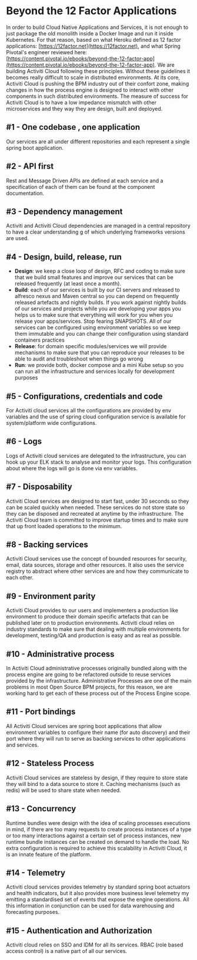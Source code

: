 # Beyond the 12 Factor Applications

In order to build Cloud Native Applications and Services, it is not enough to just package the old monolith inside a Docker Image and run it inside Kubernetes. For that reason, based on what Heroku defined as 12 factor applications: [https://12factor.net](https://12factor.net), and what Spring Pivotal's engineer reviewed here: [https://content.pivotal.io/ebooks/beyond-the-12-factor-app](https://content.pivotal.io/ebooks/beyond-the-12-factor-app). We are building Activiti Cloud following these principles. Without these guidelines it becomes really difficult to scale in distributed environments. At its core, Activiti Cloud is pushing the BPM industry out of their confort zone, making  changes in how the process engine is designed to interact with other components in such distributed environments.  The measure of success for Activiti Cloud is to have a low impedance mismatch with other microservices and they way they are design, built and deployed.

## \#1 - One codebase , one application

Our services are all under different repositories and each represent a single spring boot application.

## \#2 - API first

Rest and Message Driven APIs are defined at each service and a specification of each of them can be found at the component documentation.

## \#3 - Dependency management

Activiti and Activiti Cloud dependencies are managed in a central repository to have a clear understanding g of which underlying frameworks versions are used.

## \#4 - Design, build, release, run

* **Design**: we keep a close loop of design, RFC and coding to make sure that we build small features and improve our services that can be released frequently \(at least once a month\).
* **Build**: each of our services is built by our CI servers and released to alfresco nexus and Maven central so you can depend on frequently released artefacts and nightly builds. If you work against nightly builds of our services and projects while you are developing your apps you helps us to make sure that everything will work for you when you release your apps/services. Stop fearing SNAPSHOTS. All of our services can be configured using environment variables so we keep them immutable and you can change their configuration using standard containers practices
* **Release**: for domain specific modules/services we will provide mechanisms to make sure that you can reproduce your releases to be able to audit and troubleshoot when things go wrong
* **Run**: we provide both, docker compose and a mini Kube setup so you can run all the infrastructure and services locally for development purposes

## \#5 - Configurations, credentials and code

For Activiti cloud services all the configurations are provided by env variables and the use of spring cloud configuration service is available for system/platform wide configurations.

## \#6 - Logs

Logs of Activiti cloud services are delegated to the infrastructure, you can hook up your ELK stack to analyse and monitor your logs. This configuration about where the logs will go is done via env variables.

## \#7 - Disposability

Activiti Cloud services are designed to start fast, under 30 seconds so they can be scaled quickly when needed. These services do not store state so they can be disposed and recreated at anytime by the infrastructure. The Activiti Cloud team is committed to improve startup times and to make sure that up front loaded operations to the minimum.

## \#8 -  Backing services

Activiti Cloud services use the concept of bounded resources for security, email, data sources, storage and other resources. It also uses the service registry to abstract where other services are and how they communicate to each other.

## \#9 - Environment parity

Activiti Cloud provides to our users and implementers a production like environment to produce their domain specific artefacts that can be published later on to production environments. Activiti cloud relies on industry standards to make sure that dealing with multiple environments for development, testing/QA and production is easy and as real as possible.

## \#10 - Administrative process

In Activiti Cloud administrative processes originally bundled along with the process engine are going to be refactored outside to reuse services provided by the infrastructure. Administrative Processes are one of the main problems in most Open Source BPM projects, for this reason, we are working hard to get each of these process out of the Process Engine scope.

## \#11 - Port bindings

All Activiti Cloud services are spring boot applications that allow environment variables to configure their name \(for auto discovery\) and their port where they will run to serve as backing services to other applications and services.

## \#12 - Stateless Process

Activiti Cloud services are stateless by design, if they require to store state  they will bind to a data source to store it. Caching mechanisms \(such as redis\) will be used to share state when needed.

## \#13 - Concurrency

Runtime bundles were design with the idea of scaling processes executions in mind, if there are too many requests to create process instances of a type or too many interactions against a certain set of process instances, new runtime bundle instances can be created on demand to handle the load. No extra configuration is required to achieve this scalability in Activiti Cloud, it is an innate feature of the platform.

## \#14 - Telemetry

Activiti cloud services provides telemetry by standard spring boot actuators and health indicators, but it also provides more business level telemetry my emitting a standardised set of events that expose the engine operations. All this information in conjunction can be used for data warehousing and forecasting purposes.

## \#15 - Authentication and Authorization

Activiti cloud relies on SSO and IDM for all its services. RBAC \(role based access control\) is a native part of all our services.

